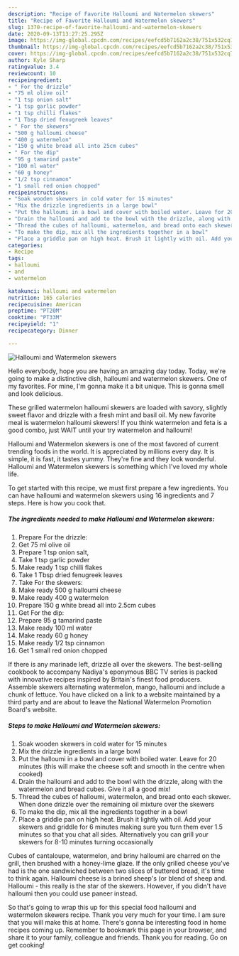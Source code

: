 ```yaml
---
description: "Recipe of Favorite Halloumi and Watermelon skewers"
title: "Recipe of Favorite Halloumi and Watermelon skewers"
slug: 1370-recipe-of-favorite-halloumi-and-watermelon-skewers
date: 2020-09-13T13:27:25.295Z
image: https://img-global.cpcdn.com/recipes/eefcd5b7162a2c38/751x532cq70/halloumi-and-watermelon-skewers-recipe-main-photo.jpg
thumbnail: https://img-global.cpcdn.com/recipes/eefcd5b7162a2c38/751x532cq70/halloumi-and-watermelon-skewers-recipe-main-photo.jpg
cover: https://img-global.cpcdn.com/recipes/eefcd5b7162a2c38/751x532cq70/halloumi-and-watermelon-skewers-recipe-main-photo.jpg
author: Kyle Sharp
ratingvalue: 3.4
reviewcount: 10
recipeingredient:
- " For the drizzle"
- "75 ml olive oil"
- "1 tsp onion salt"
- "1 tsp garlic powder"
- "1 tsp chilli flakes"
- "1 Tbsp dried fenugreek leaves"
- " For the skewers"
- "500 g halloumi cheese"
- "400 g watermelon"
- "150 g white bread all into 25cm cubes"
- " For the dip"
- "95 g tamarind paste"
- "100 ml water"
- "60 g honey"
- "1/2 tsp cinnamon"
- "1 small red onion chopped"
recipeinstructions:
- "Soak wooden skewers in cold water for 15 minutes"
- "Mix the drizzle ingredients in a large bowl"
- "Put the halloumi in a bowl and cover with boiled water. Leave for 20 minutes (this will make the cheese soft and smooth in the centre when cooked)"
- "Drain the halloumi and add to the bowl with the drizzle, along with the watermelon and bread cubes. Give it all a good mix!"
- "Thread the cubes of halloumi, watermelon, and bread onto each skewer. When done drizzle over the remaining oil mixture over the skewers"
- "To make the dip, mix all the ingredients together in a bowl"
- "Place a griddle pan on high heat. Brush it lightly with oil. Add your skewers and griddle for 6 minutes making sure you turn them ever 1.5 minutes so that you chat all sides. Alternatively you can grill your skewers for 8-10 minutes turning occasionally"
categories:
- Recipe
tags:
- halloumi
- and
- watermelon

katakunci: halloumi and watermelon 
nutrition: 165 calories
recipecuisine: American
preptime: "PT20M"
cooktime: "PT33M"
recipeyield: "1"
recipecategory: Dinner

---
```



![Halloumi and Watermelon skewers](https://img-global.cpcdn.com/recipes/eefcd5b7162a2c38/751x532cq70/halloumi-and-watermelon-skewers-recipe-main-photo.jpg)

Hello everybody, hope you are having an amazing day today. Today, we're going to make a distinctive dish, halloumi and watermelon skewers. One of my favorites. For mine, I'm gonna make it a bit unique. This is gonna smell and look delicious.

These grilled watermelon halloumi skewers are loaded with savory, slightly sweet flavor and drizzle with a fresh mint and basil oil. My new favorite meal is watermelon halloumi skewers! If you think watermelon and feta is a good combo, just WAIT until your try watermelon and halloumi!

Halloumi and Watermelon skewers is one of the most favored of current trending foods in the world. It is appreciated by millions every day. It is simple, it is fast, it tastes yummy. They're fine and they look wonderful. Halloumi and Watermelon skewers is something which I've loved my whole life.


To get started with this recipe, we must first prepare a few ingredients. You can have halloumi and watermelon skewers using 16 ingredients and 7 steps. Here is how you cook that.

<!--inarticleads1-->

##### The ingredients needed to make Halloumi and Watermelon skewers:

1. Prepare  For the drizzle:
1. Get 75 ml olive oil
1. Prepare 1 tsp onion salt,
1. Take 1 tsp garlic powder
1. Make ready 1 tsp chilli flakes
1. Take 1 Tbsp dried fenugreek leaves
1. Take  For the skewers:
1. Make ready 500 g halloumi cheese
1. Make ready 400 g watermelon
1. Prepare 150 g white bread all into 2.5cm cubes
1. Get  For the dip:
1. Prepare 95 g tamarind paste
1. Make ready 100 ml water
1. Make ready 60 g honey
1. Make ready 1/2 tsp cinnamon
1. Get 1 small red onion chopped


If there is any marinade left, drizzle all over the skewers. The best-selling cookbook to accompany Nadiya&#39;s eponymous BBC TV series is packed with innovative recipes inspired by Britain&#39;s finest food producers. Assemble skewers alternating watermelon, mango, halloumi and include a chunk of lettuce. You have clicked on a link to a website maintained by a third party and are about to leave the National Watermelon Promotion Board&#39;s website. 

<!--inarticleads2-->

##### Steps to make Halloumi and Watermelon skewers:

1. Soak wooden skewers in cold water for 15 minutes
1. Mix the drizzle ingredients in a large bowl
1. Put the halloumi in a bowl and cover with boiled water. Leave for 20 minutes (this will make the cheese soft and smooth in the centre when cooked)
1. Drain the halloumi and add to the bowl with the drizzle, along with the watermelon and bread cubes. Give it all a good mix!
1. Thread the cubes of halloumi, watermelon, and bread onto each skewer. When done drizzle over the remaining oil mixture over the skewers
1. To make the dip, mix all the ingredients together in a bowl
1. Place a griddle pan on high heat. Brush it lightly with oil. Add your skewers and griddle for 6 minutes making sure you turn them ever 1.5 minutes so that you chat all sides. Alternatively you can grill your skewers for 8-10 minutes turning occasionally


Cubes of cantaloupe, watermelon, and briny halloumi are charred on the grill, then brushed with a honey-lime glaze. If the only grilled cheese you&#39;ve had is the one sandwiched between two slices of buttered bread, it&#39;s time to think again. Halloumi cheese is a brined sheep&#39;s (or blend of sheep and. Halloumi - this really is the star of the skewers. However, if you didn&#39;t have halloumi then you could use paneer instead. 

So that's going to wrap this up for this special food halloumi and watermelon skewers recipe. Thank you very much for your time. I am sure that you will make this at home. There's gonna be interesting food in home recipes coming up. Remember to bookmark this page in your browser, and share it to your family, colleague and friends. Thank you for reading. Go on get cooking!
